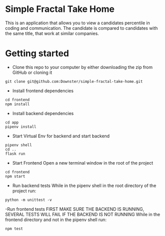 # Simple Fractal Take Home

This is an application that allows you to view a candidates percentile in coding and communication.
The candidate is compared to candidates with the same title, that work at similar companies.

# Getting started

- Clone this repo to your computer by either downloading the zip from GitHub or cloning it
``` 
git clone git@github.com:Downster/simple-fractal-take-home.git 
```


- Install frontend dependencies
``` 
cd frontend 
npm install
```
- Install backend dependencies
```
cd app
pipenv install
```

- Start Virtual Env for backend and start backend
```
pipenv shell
cd ..
flask run
```

- Start Frontend
Open a new terminal window in the root of the project
```
cd frontend
npm start
```

- Run backend tests
While in the pipenv shell in the root directory of the project run:
```
python -m unittest -v
```

-Run frontend tests
FIRST MAKE SURE THE BACKEND IS RUNNING, SEVERAL TESTS WILL FAIL IF THE BACKEND IS NOT RUNNING
While in the frontend directory and not in the pipenv shell run:
```
npm test
```



